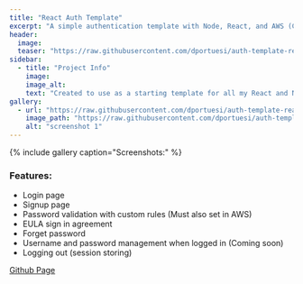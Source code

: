 ```yaml
---
title: "React Auth Template"
excerpt: "A simple authentication template with Node, React, and AWS (Cognito). Uses Ant design for UI components."
header:
  image:
  teaser: "https://raw.githubusercontent.com/dportuesi/auth-template-react/master/screen.PNG"
sidebar:
  - title: "Project Info"
    image:
    image_alt:
    text: "Created to use as a starting template for all my React and Node projects"
gallery:
  - url: "https://raw.githubusercontent.com/dportuesi/auth-template-react/master/screen.PNG"
    image_path: "https://raw.githubusercontent.com/dportuesi/auth-template-react/master/screen.PNG"
    alt: "screenshot 1"
---
```


{% include gallery caption="Screenshots:" %}

### Features: 
- Login page
- Signup page
- Password validation with custom rules (Must also set in AWS)
- EULA sign in agreement
- Forget password
- Username and password management when logged in (Coming soon)
- Logging out (session storing)

[Github Page](https://github.com/dportuesi/auth-template-react)
